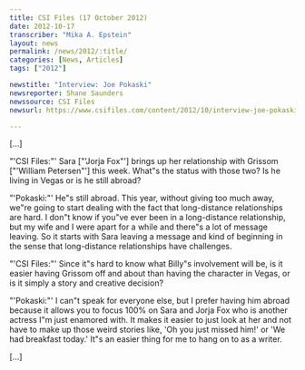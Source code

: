 ```yaml
---
title: CSI Files (17 October 2012)
date: 2012-10-17
transcriber: "Mika A. Epstein"
layout: news
permalink: /news/2012/:title/
categories: [News, Articles]
tags: ["2012"]

newstitle: "Interview: Joe Pokaski"
newsreporter: Shane Saunders
newssource: CSI Files
newsurl: https://www.csifiles.com/content/2012/10/interview-joe-pokaski-3/

---
```


[...]

"'CSI Files:"' Sara ["'Jorja Fox"'] brings up her relationship with Grissom ["'William Petersen"'] this week. What"s the status with those two? Is he living in Vegas or is he still abroad?

"'Pokaski:"' He"s still abroad. This year, without giving too much away, we"re going to start dealing with the fact that long-distance relationships are hard. I don"t know if you"ve ever been in a long-distance relationship, but my wife and I were apart for a while and there"s a lot of message leaving. So it starts with Sara leaving a message and kind of beginning in the sense that long-distance relationships have challenges.

"'CSI Files:"' Since it"s hard to know what Billy"s involvement will be, is it easier having Grissom off and about than having the character in Vegas, or is it simply a story and creative decision?

"'Pokaski:"' I can"t speak for everyone else, but I prefer having him abroad because it allows you to focus 100% on Sara and Jorja Fox who is another actress I"m just enamored with. It makes it easier to just look at her and not have to make up those weird stories like, 'Oh you just missed him!' or 'We had breakfast today.' It"s an easier thing for me to hang on to as a writer.

[...]
